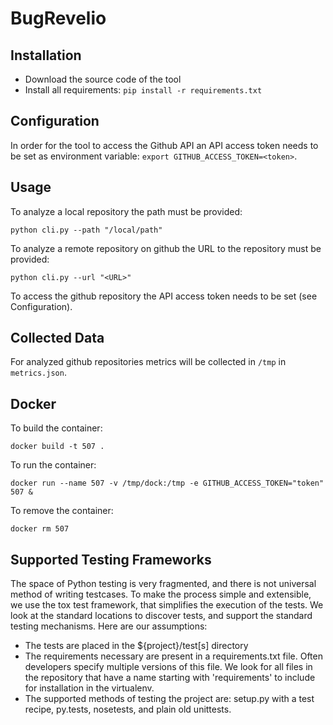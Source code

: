 # BugRevelio


## Installation

+ Download the source code of the tool
+ Install all requirements: `pip install -r requirements.txt`

## Configuration

In order for the tool to access the Github API an API access token needs to be set as environment variable: `export GITHUB_ACCESS_TOKEN=<token>`.

## Usage

To analyze a local repository the path must be provided:

`python cli.py --path "/local/path"`

To analyze a remote repository on github the URL to the repository must be provided:

`python cli.py --url "<URL>"`

To access the github repository the API access token needs to be set (see Configuration).

## Collected Data

For analyzed github repositories metrics will be collected in `/tmp` in `metrics.json`.


## Docker

To build the container:

`docker build -t 507 .`

To run the container:

`docker run --name 507 -v /tmp/dock:/tmp -e GITHUB_ACCESS_TOKEN="token" 507 & `

To remove the container:

`docker rm 507  `


## Supported Testing Frameworks
The space of Python testing is very fragmented, and there is not universal method of writing testcases. To make the process simple and extensible, we use the tox test framework, that simplifies the execution of the tests. We look at the standard locations to discover tests, and support the standard testing mechanisms. Here are our assumptions:

+ The tests are placed in the ${project}/test[s] directory
+ The requirements necessary are present in a requirements.txt file. Often developers specify multiple versions of this file. 	We look for all files in the repository that have a name starting with 'requirements' to include for installation in the virtualenv.
+ The supported methods of testing the project are: setup.py with a test recipe, py.tests, nosetests, and plain old unittests.
